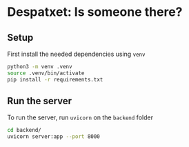 # Despatxet: Is someone there?

## Setup

First install the needed dependencies using `venv`

```bash
python3 -m venv .venv
source .venv/bin/activate
pip install -r requirements.txt
```

## Run the server

To run the server, run `uvicorn` on the `backend` folder

```bash
cd backend/
uvicorn server:app --port 8000
```
